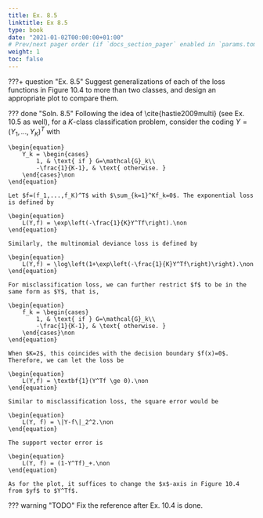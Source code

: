 ```yaml
---
title: Ex. 8.5
linktitle: Ex 8.5
type: book
date: "2021-01-02T00:00:00+01:00"
# Prev/next pager order (if `docs_section_pager` enabled in `params.toml`)
weight: 1
toc: false
---
```


???+ question "Ex. 8.5"
    Suggest generalizations of each of the loss functions in Figure 10.4 to more than two classes, and design an appropriate plot to compare them.

??? done "Soln. 8.5"
    Following the idea of \cite{hastie2009multi} (see Ex. 10.5 as well),  for a $K$-class classification problem, consider the coding $Y=(Y_1,...,Y_K)^T$ with
	
    \begin{equation}
		Y_k = \begin{cases}
			1, & \text{ if } G=\mathcal{G}_k\\
			-\frac{1}{K-1}, & \text{ otherwise. }
		\end{cases}\non
	\end{equation}
	
    Let $f=(f_1,...,f_K)^T$ with $\sum_{k=1}^Kf_k=0$. The exponential loss is defined by
	
    \begin{equation}
		L(Y,f) = \exp\left(-\frac{1}{K}Y^Tf\right).\non
	\end{equation}

	Similarly, the multinomial deviance loss is defined by 
	
    \begin{equation}
		L(Y,f) = \log\left(1+\exp\left(-\frac{1}{K}Y^Tf\right)\right).\non
	\end{equation}
	
    For misclassification loss, we can further restrict $f$ to be in the same form as $Y$, that is,
	
    \begin{equation}
		f_k = \begin{cases}
			1, & \text{ if } G=\mathcal{G}_k\\
			-\frac{1}{K-1}, & \text{ otherwise. }
		\end{cases}\non
	\end{equation}
	
    When $K=2$, this coincides with the decision boundary $f(x)=0$. Therefore, we can let the loss be 
	
    \begin{equation}
		L(Y,f) = \textbf{1}(Y^Tf \ge 0).\non
	\end{equation}
	
    Similar to misclassification loss, the square error would be 
	
    \begin{equation}
		L(Y, f) = \|Y-f\|_2^2.\non
	\end{equation}
	
    The support vector error is 
	
    \begin{equation}
		L(Y, f) = (1-Y^Tf)_+.\non
	\end{equation}

	As for the plot, it suffices to change the $x$-axis in Figure 10.4 from $yf$ to $Y^Tf$.

??? warning "TODO"
    Fix the reference after Ex. 10.4 is done.

